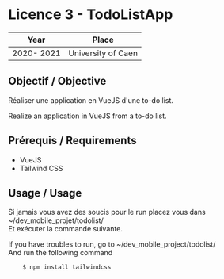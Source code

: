 # Licence 3 - TodoListApp

| Year       | Place              |
| ---------- | ------------------ |
| 2020- 2021 | University of Caen |

## Objectif / Objective

Réaliser une application en VueJS d'une to-do list.

Realize an application in VueJS from a to-do list.

## Prérequis / Requirements

- VueJS
- Tailwind CSS

## Usage / Usage

Si jamais vous avez des soucis pour le run placez vous dans ~/dev_mobile_projet/todolist/  
Et exécuter la commande suivante.

If you have troubles to run, go to ~/dev_mobile_project/todolist/  
And run the following command

```bash
    $ npm install tailwindcss
```
